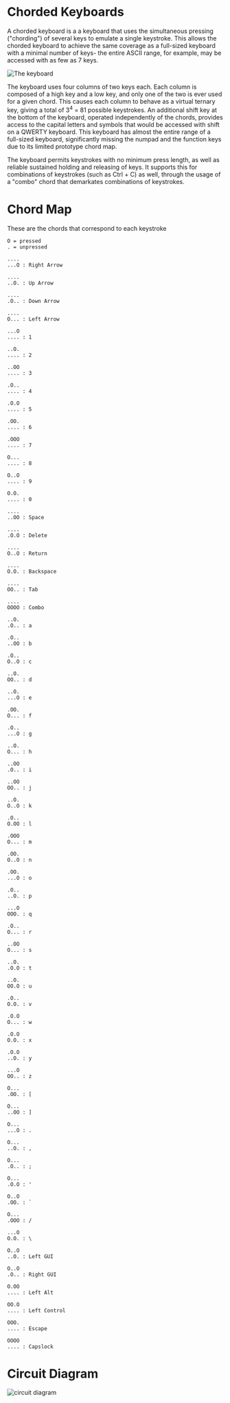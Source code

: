 # Chorded Keyboards

A chorded keyboard is a a keyboard that uses the simultaneous pressing ("chording") of several keys to emulate a single keystroke. This allows the chorded keyboard to achieve the same coverage as a full-sized keyboard with a minimal number of keys- the entire ASCII range, for example, may be accessed with as few as 7 keys.

![The keyboard](https://github.com/yvnat/chorded-keyboard/blob/main/chordedkeyboard.png)

The keyboard uses four columns of two keys each. Each column is composed of a high key and a low key, and only one of the two is ever used for a given chord. This causes each column to behave as a virtual ternary key, giving a total of  3<sup>4</sup> = 81 possible keystrokes. An additional shift key at the bottom of the keyboard, operated independently of the chords, provides access to the capital letters and symbols that would be accessed with shift on a QWERTY keyboard. This keyboard has almost the entire range of a full-sized keyboard, significantly missing the numpad and the function keys due to its limited prototype chord map.

The keyboard permits keystrokes with no minimum press length, as well as reliable sustained holding and releasing of keys. It supports this for combinations of keystrokes (such as Ctrl + C) as well, through the usage of a "combo" chord that demarkates combinations of keystrokes.

# Chord Map
These are the chords that correspond to each keystroke
```
O = pressed
. = unpressed

....
...O : Right Arrow

....
..O. : Up Arrow

....
.O.. : Down Arrow

....
O... : Left Arrow

...O 
.... : 1

..O. 
.... : 2

..OO 
.... : 3

.O.. 
.... : 4

.O.O 
.... : 5

.OO. 
.... : 6

.OOO 
.... : 7

O... 
.... : 8

O..O 
.... : 9

O.O. 
.... : 0

.... 
..OO : Space

.... 
.O.O : Delete

.... 
O..O : Return

.... 
O.O. : Backspace

.... 
OO.. : Tab

.... 
OOOO : Combo

..O. 
.O.. : a

.O.. 
..OO : b

.O.. 
O..O : c

..O. 
OO.. : d

..O. 
...O : e

.OO. 
O... : f

.O.. 
...O : g

..O. 
O... : h

..OO 
.O.. : i

..OO 
OO.. : j

..O. 
O..O : k

.O.. 
O.OO : l

.OOO 
O... : m

.OO. 
O..O : n

.OO. 
...O : o

.O.. 
..O. : p

...O 
OOO. : q

.O.. 
O... : r

..OO 
O... : s

..O. 
.O.O : t

..O. 
OO.O : u

.O.. 
O.O. : v

.O.O 
O... : w

.O.O 
O.O. : x

.O.O 
..O. : y

...O 
OO.. : z 

O... 
.OO. : [

O... 
..OO : ]

O... 
...O : .

O... 
..O. : ,

O... 
.O.. : ;

O... 
.O.O : '

O..O 
.OO. : `

O... 
.OOO : /

...O 
O.O. : \

O..O 
..O. : Left GUI

O..O 
.O.. : Right GUI

O.OO 
.... : Left Alt

OO.O 
.... : Left Control

OOO. 
.... : Escape

OOOO 
.... : Capslock
```
# Circuit Diagram

![circuit diagram](https://github.com/yvnat/chorded-keyboard/blob/main/diagram.png)
